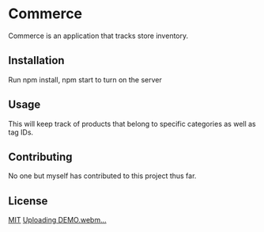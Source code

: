 # Commerce

Commerce is an application that tracks store inventory.

## Installation

Run npm install, npm start to turn on the server

## Usage

This will keep track of products that belong to specific categories as well as tag IDs.

## Contributing

No one but myself has contributed to this project thus far.

## License

[MIT](https://choosealicense.com/licenses/mit/)
[Uploading DEMO.webm…]()

